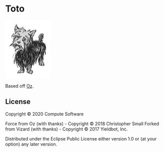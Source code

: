 # Toto

![Toto the dog](doc/img/toto.png)

Based off [Oz](https://github.com/metasoarous/oz).

## License

Copyright © 2020 Compute Software

Force from Oz (with thanks) - Copyright © 2018 Christopher Small
Forked from Vizard (with thanks) - Copyright © 2017 Yieldbot, Inc.

Distributed under the Eclipse Public License either version 1.0 or (at your option) any later version.